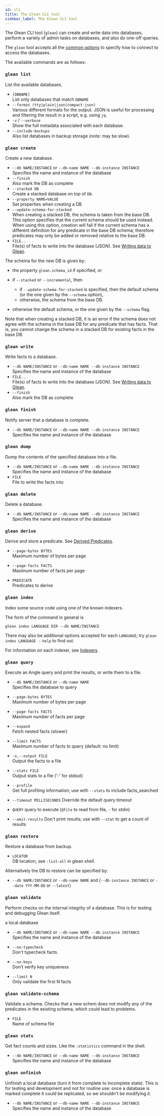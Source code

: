 ```yaml
---
id: cli
title: The Glean CLI tool
sidebar_label: The Glean CLI tool
---
```


The Glean CLI tool (`glean`) can create and write data into databases,
perform a variety of admin tasks on databases, and also do one-off
queries.

The `glean` tool accepts all the [common
options](./running.md#common-options) to specify how to connect to access
the databases.

The available commands are as follows:

### `glean list`

List the available databases.

* `[DBNAME]` <br />
List only databases that match `DBNAME`
* `--format (tty|plain|json|compact-json)` <br />
Various different formats for the output. JSON is useful for
processing and filtering the result in a script, e.g. using `jq`.
* `-v` / `--verbose` <br />
Show the full metadata associated with each database.
* `--include-backups` <br />
Also list databases in backup storage (note: may be slow).

### `glean create`

Create a new database.

* `--db NAME/INSTANCE` or `--db-name NAME --db-instance INSTANCE`<br />
Specifies the name and instance of the database
* `--finish`<br />
Also mark the DB as complete
* `--stacked DB`<br />
Create a stacked database on top of `DB`.
* `--property NAME=VALUE`<br />
Set properties when creating a DB
* `--update-schema-for-stacked`<br />
When creating a stacked DB, the schema is taken from the base DB. This
option specifies that the current schema should be used instead. When
using this option, creation will fail if the current schema has
a different definition for any predicate in the base DB schema;
therefore predicates may only be added or removed relative to the base DB.
* `FILE..`<br />
File(s) of facts to write into the database (JSON). See [Writing data
to Glean](./write.md).

The schema for the new DB is given by:

* the property `glean.schema_id` if specified, or

* if `--stacked` or `--incremental`, then
  * if `--update-schema-for-stacked` is specified, then the default
    schema (or the one given by the `--schema` option),
  * otherwise, the schema from the base DB.

* otherwise the default schema, or the one given by the `--schema`
  flag.

Note that when creating a stacked DB, it is an error if the schema
does not agree with the schema in the base DB for any predicate that
has facts. That is, you cannot change the schema in a stacked DB for
existing facts in the base DB.

### `glean write`

Write facts to a database.

* `--db NAME/INSTANCE` or `--db-name NAME --db-instance INSTANCE`<br />
Specifies the name and instance of the database
* `FILE..`<br />
File(s) of facts to write into the database (JSON). See [Writing data
to Glean](./write.md).
* `--finish`<br />
Also mark the DB as complete

### `glean finish`

Notify server that a database is complete.

* `--db NAME/INSTANCE` or `--db-name NAME --db-instance INSTANCE`<br />
Specifies the name and instance of the database

### `glean dump`

Dump the contents of the specified database into a file.

* `--db NAME/INSTANCE` or `--db-name NAME --db-instance INSTANCE`<br />
Specifies the name and instance of the database
* `FILE`<br />
File to write the facts into

### `glean delete`

Delete a database.

* `--db NAME/INSTANCE` or `--db-name NAME --db-instance INSTANCE`<br />
Specifies the name and instance of the database

### `glean derive`

Derive and store a predicate. See [Derived Predicates](derived.md).

* `--page-bytes BYTES`<br />
Maximum number of bytes per page

* `--page-facts FACTS`<br />
Maximum number of facts per page

* `PREDICATE`<br />
Predicates to derive

### `glean index`

Index some source code using one of the known indexers.

The form of the command in general is

```
glean index LANGUAGE DIR --db NAME/INSTANCE
```

There may also be additional options accepted for each `LANGUAGE`; try
`glean index LANGUAGE --help` to find out.

For information on each indexer, see [Indexers](./indexer/intro.md).

### `glean query`

Execute an Angle query and print the results, or write them to a file.

* `--db NAME/INSTANCE` or `--db-name NAME`<br />
Specifies the database to query

* `--page-bytes BYTES`<br />
Maximum number of bytes per page

* `--page-facts FACTS`<br />
Maximum number of facts per page

* `--expand`<br />
Fetch nested facts (slower)

* `--limit FACTS`<br />
Maximum number of facts to query (default: no limit)

* `-o,--output FILE`<br />
Output the facts to a file

* `--stats FILE`<br />
Output stats to a file ('-' for stdout)

* `--profile`<br />
Get full profiling information; use with `--stats` to include facts_searched

* `--timeout MILLISECONDS`
Override the default query timeout

* `QUERY`
query to execute (`@file` to read from file, `-` for stdin)

* `--omit-results`
Don't print results; use with `--stat` to get a count of results

### `glean restore`

Restore a database from backup.

* `LOCATOR`<br />
DB location, see `:list-all` in glean shell.

Alternatively the DB to restore can be specified by:

* `--db NAME/INSTANCE` or `--db-name NAME` and (`--db-instance INSTANCE` or `--date YYY-MM-DD` or `--latest`)

### `glean validate`

Perform checks on the internal integrity of a database. This is for
testing and debugging Glean itself.

 a local database

* `--db NAME/INSTANCE` or `--db-name NAME --db-instance INSTANCE`<br />
Specifies the name and instance of the database

* `--no-typecheck`<br />
Don't typecheck facts.

* `--no-keys`<br />
Don't verify key uniqueness

* `--limit N`<br />
Only validate the first N facts

### `glean validate-schema`

Validate a schema. Checks that a new schem does not modify any of the
predicates in the existing schema, which could lead to problems.

* `FILE`<br />
Name of schema file

### `glean stats`

Get fact counts and sizes. Like the `:statistics` command in the shell.

* `--db NAME/INSTANCE` or `--db-name NAME --db-instance INSTANCE`<br />
Specifies the name and instance of the database

### `glean unfinish`

Unfinish a local database (turn it from complete to incomplete
state). This is for testing and development and not for routine use:
once a database is marked complete it could be replicated, so we
shouldn't be modifying it.

* `--db NAME/INSTANCE` or `--db-name NAME --db-instance INSTANCE`<br />
Specifies the name and instance of the database
